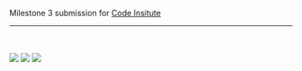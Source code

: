 Milestone 3 submission for [Code Insitute](https://codeinstitute.net)

---

<br><br>
<img src="https://img.shields.io/github/last-commit/patrickpulfer/code_insitute_m3?style=for-the-badge">
<img src="https://img.shields.io/github/repo-size/patrickpulfer/code_insitute_m3?style=for-the-badge">
<img src="https://img.shields.io/github/languages/count/patrickpulfer/code_insitute_m3?style=for-the-badge">

